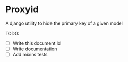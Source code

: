 # Proxyid

A django utility to hide the primary key of a given model

TODO:
  - [ ] Write this document lol
  - [ ] Write documentation 
  - [ ] Add mixins tests
